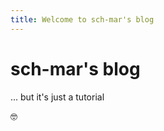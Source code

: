 ```yaml
---
title: Welcome to sch-mar's blog
---
```


# sch-mar's blog

... but it's just a tutorial

:nerd_face:

